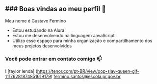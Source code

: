 ## ### Boas vindas ao meu perfil 💙

Meu nome é Gustavo Fermino

- Estou estudando na Alura
- Estou me desenvolvendo na linguagem JavaScript
- Utilizo esse espaço para minha organização e compartilhamento dos meus projetos desenvolvidos

### Você pode entrar em contato comigo 📫
! [taylor lenda] (https://tenor.com/pt-BR/view/oop-slay-queen-gif-11176281874851619179)
fermino.santos@escola.pr.gov.br 
